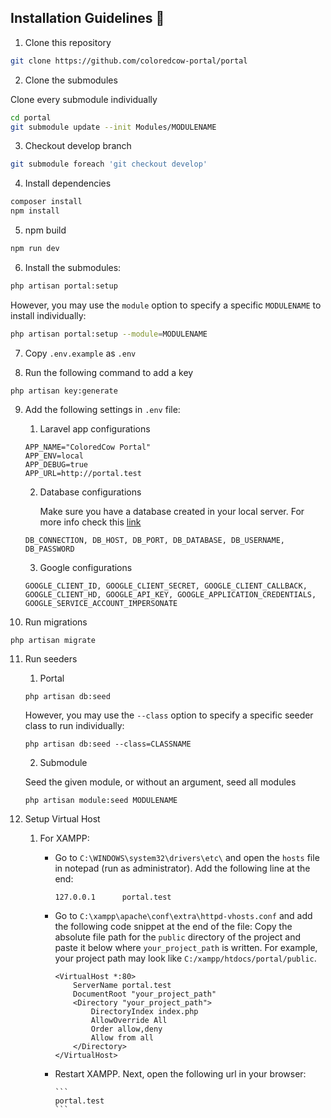 ## Installation Guidelines :rocket:

1. Clone this repository
```sh
git clone https://github.com/coloredcow-portal/portal
```
2. Clone the submodules

Clone every submodule individually

```sh
cd portal
git submodule update --init Modules/MODULENAME
```
3. Checkout develop branch
```sh
git submodule foreach 'git checkout develop'
```

4. Install dependencies
```sh
composer install
npm install
```

5. npm build
```sh
npm run dev
```

6. Install the submodules:
```sh
php artisan portal:setup
```
However, you may use the ```module``` option to specify a specific ```MODULENAME``` to install individually:

```sh
php artisan portal:setup --module=MODULENAME
```

7. Copy `.env.example` as `.env`

8. Run the following command to add a key
```
php artisan key:generate
```
9. Add the following settings in `.env` file:
    1. Laravel app configurations
    ```
    APP_NAME="ColoredCow Portal"
    APP_ENV=local
    APP_DEBUG=true
    APP_URL=http://portal.test
    ```

    2. Database configurations        
        
        Make sure you have a database created in your local server.
        For more info check this [link](https://www.youtube.com/watch?v=4geOENi3--M)
        
    ```
    DB_CONNECTION, DB_HOST, DB_PORT, DB_DATABASE, DB_USERNAME, DB_PASSWORD
    ```
    
    
    3. Google configurations
    ```
    GOOGLE_CLIENT_ID, GOOGLE_CLIENT_SECRET, GOOGLE_CLIENT_CALLBACK, GOOGLE_CLIENT_HD, GOOGLE_API_KEY, GOOGLE_APPLICATION_CREDENTIALS, GOOGLE_SERVICE_ACCOUNT_IMPERSONATE
    ```

10. Run migrations
```
php artisan migrate
```

11. Run seeders
    1. Portal
    ```
    php artisan db:seed
    ```
    However, you may use the ```--class``` option to specify a specific seeder class to run individually:
    ```
    php artisan db:seed --class=CLASSNAME
    ```
    2. Submodule

    Seed the given module, or without an argument, seed all modules
    ```
    php artisan module:seed MODULENAME
    ```

12. Setup Virtual Host
    1. For XAMPP:
         - Go to `C:\WINDOWS\system32\drivers\etc\` and open the `hosts` file in notepad (run as administrator). Add the following line at the end:
            
             ```
             127.0.0.1      portal.test
             ```   

       - Go to `C:\xampp\apache\conf\extra\httpd-vhosts.conf` and add the following code snippet at the end of the file:
        Copy the absolute file path for the `public` directory of the project and paste it below where `your_project_path` is written. For example, your project path may look like `C:/xampp/htdocs/portal/public`.

            ```
            <VirtualHost *:80>
                ServerName portal.test
                DocumentRoot "your_project_path"
                <Directory "your_project_path">
                    DirectoryIndex index.php
                    AllowOverride All
                    Order allow,deny
                    Allow from all
                </Directory>
            </VirtualHost>
            ```

       - Restart XAMPP. Next, open the following url in your browser:
         
             ```
             portal.test
             ```        